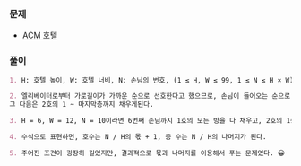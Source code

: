 ### 문제

- [ACM 호텔](https://www.acmicpc.net/problem/10250)

### 풀이

```markdown
1. H: 호텔 높이, W: 호텔 너비, N: 손님의 번호, (1 ≤ H, W ≤ 99, 1 ≤ N ≤ H × W)

2. 엘리베이터로부터 가로길이가 가까운 순으로 선호한다고 했으므로, 손님이 들어오는 순으로 1호의 모든 층을 다 채우고,
그 다음은 2호의 1 ~ 마지막층까지 채우게된다.

3. H = 6, W = 12, N = 10이라면 6번째 손님까지 1호의 모든 방을 다 채우고, 2호의 1층부터 4층까지 채우게된다. 따라서 손님의 방은 402호가된다.

4. 수식으로 표현하면, 호수는 N / H의 몫 + 1, 층 수는 N / H의 나머지가 된다.

5. 주어진 조건이 굉장히 길었지만, 결과적으로 몫과 나머지를 이용해서 푸는 문제였다. 😀
```